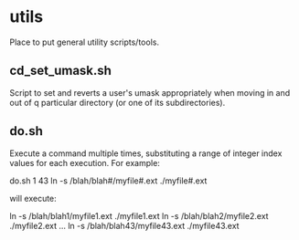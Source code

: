 utils
=====

Place to put general utility scripts/tools.

cd_set_umask.sh
---------------
Script to set and reverts a user's umask appropriately when moving in and out of q
particular directory (or one of its subdirectories).

do.sh
-----
Execute a command multiple times, substituting a range of integer index
values for each execution. For example:

do.sh 1 43 ln -s /blah/blah#/myfile#.ext ./myfile#.ext

will execute:

ln -s /blah/blah1/myfile1.ext ./myfile1.ext
ln -s /blah/blah2/myfile2.ext ./myfile2.ext
...
ln -s /blah/blah43/myfile43.ext ./myfile43.ext
